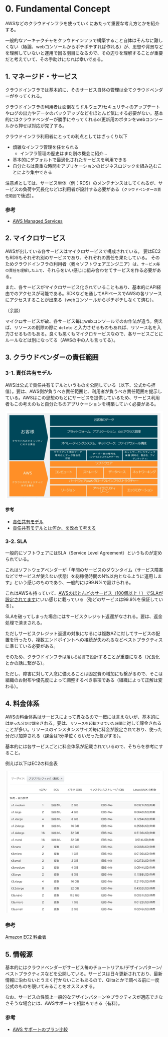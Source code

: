 # 0. Fundamental Concept
AWSなどのクラウドインフラを使っていくにあたって重要な考え方とかを紹介する。

一般的なアーキテクチャをクラウドインフラで構築すること自体はそんなに難しくない（極論、webコンソールからポチポチすれば作れる）が、思想や背景などを理解していないと運用で困る羽目になるので、その辺りを理解することが重要だと考えていて、その手助けになれば幸いである。

## 1. マネージド・サービス
クラウドインフラでは基本的に、そのサービス自体の管理は全てクラウドベンダーがやってくれる。

クラウドインフラの利用者は面倒なミドルウェア/セキュリティのアップデートやログの出力やデータのバックアップなどをほとんど気にする必要がない。基本的にはクラウドベンダーが勝手にやってくれるor更新用のボタンをwebコンソールから押せば対応が完了する。

クラウドインフラ利用者にとっての利点としてはざっくり以下

- 煩雑なインフラ管理を任せられる
  - インフラ管理の歴史はまた別の機会に紹介...
- 基本的にデフォルトで最適化されたサービスを利用できる
- 自分たちは貴重な時間をアプリケーションのビジネスロジックを組み込むことにより集中できる

注意点としては、サービス単体（例：RDS）のメンテナンスはしてくれるが、サービスの負荷や冗長化などは利用者が設計する必要がある（`クラウドベンダーの責任範囲`で後述）。

### 参考
- [AWS Managed Services](https://aws.amazon.com/jp/managed-services/)

## 2. マイクロサービス
AWSが出している各サービスはマイクロサービスで構成されている。
要はEC2もRDSもそれぞれ別のサービスであり、それぞれの責任を果たしている。
そのためクラウドインフラの利用者（我々ソフトウェアエンジニア）は、`サービス毎の責任を理解した上で`、それらをいい感じに組み合わせてサービスを作る必要がある。

また、各サービスがマイクロサービス化されていることもあり、基本的にAPI経由でのアクセスが可能である。SDKなどを通してAPIベースでAWSの各リソースにアクセスすることが出来る（webコンソールからポチポチしなくて済む）。

（余談）

マイクロサービスが故、各サービス毎にwebコンソールでのお作法が違う。例えば、リソースの削除の際に `delete` と入力させるものもあれば、リソース名を入力させるものもある。良くも悪くもマイクロサービスなので、各サービスごとにルールなどは別になってる（AWSの中の人も言ってる）。

## 3. クラウドベンダーの責任範囲
### 3-1. 責任共有モデル
AWSは公式で責任共有モデルというものを公開している（以下、公式から拝借）。要は、AWS側が負うべき責任範囲と、利用者が負うべき責任範囲を提示している。AWSはこの思想のもとにサービスを提供しているため、サービス利用者もこの考えのもと自分たちのアプリケーションを構築していく必要がある。

![責任共有モデル](./responsibility.png)

#### 参考
- [責任共有モデル](https://aws.amazon.com/jp/compliance/shared-responsibility-model/)
- [責任共有モデルとは何か、を改めて考える](https://aws.amazon.com/jp/blogs/news/rethinksharedresponsibility/)

### 3-2. SLA
一般的にソフトウェアにはSLA（Service Level Agreement）というものが定められている。

これはソフトウェアベンダーが「年間のサービスのダウンタイム（サービス障害などでサービスが使えない状態）を総稼働時間のN%以内となるように運用します」という感じのものであり、一般的には99.N%で設けられる。

これはAWSも持っていて、[AWSのほとんどのサービス（100個以上！）でSLAが設定されてます](https://dev.classmethod.jp/articles/sla-for-more-than-100-aws-services/)にいい感じに載っている（殆どのサービスは99.9%を保証している）。

SLAを破ってしまった場合にはサービスクレジット返還がなされる。要は、返金処理で済まされる。

ただしサービスクレジット返還の対象になるには複数AZに対してサービスの配置を行ったり、複数エンドポイントへの接続が失われるなどベストプラクティスに準じている必要がある。

そのため、クラウドインフラは`落ちる前提`で設計することが重要になる（冗長化とかの話に繋がる）。

ただし、障害に対して入念に備えることは固定費の増加にも繋がるので、そこは組織のお財布や優先度によって調整するべき事項である（組織によって正解は変わる）。

## 4. 料金体系
AWSの料金体系はサービスによって異なるので一概には言えないが、基本的には`使った分だけ課金`される。要は、`リソースを起動させていた時間`に対して課金されることが多い。リソースのインスタンスサイズ毎に料金が設定されており、使った分だけ加算される（課金は1分単位くらいだった気がする）。

基本的には各サービスごとに料金体系が記載されているので、そちらを参考にすること。

例えば以下はEC2の料金表

![EC2料金表](./ec2.png)

### 参考
[Amazon EC2 料金表](https://aws.amazon.com/jp/ec2/pricing/on-demand/)

## 5. 情報源
基本的にはクラウドベンダーがサービス毎のチュートリアル/デザインパターン/ベストプラクティスなどを公開している。サービスは日々更新されており、最新情報に沿わないとうまく行かないこともあるので、Qiitaとかで調べる前に一度公式のものを覗いてみることをオススメする。

なお、サービスの性質上一般的なデザインパターンやプラクティスが適応できなさそうな場合には、AWSサポートで相談もできる（有料）。

### 参考
- [AWS サポートのプラン比較](https://aws.amazon.com/jp/premiumsupport/plans/)
